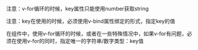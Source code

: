 注意：v-for循环的时候，key属性只能使用number获取string



注意：key在使用的时候，必须使用v-bind属性绑定的形式，指定key的值

 

在组件中，使用v-for循环的时候，或者在一些特殊情况中，如果v-for有问题，必须在使用v-for的同时，指定唯一的字符串/数字类型：key值

